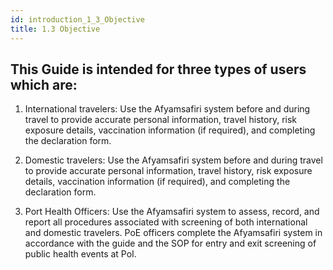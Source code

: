 ```yaml
---
id: introduction_1_3_Objective
title: 1.3 Objective
---
```

## This Guide is intended for three types of users which are:

1. International travelers: Use the Afyamsafiri system before and during travel to provide accurate personal information, travel history, risk exposure details, vaccination information (if required), and completing the declaration form.

2. Domestic travelers: Use the Afyamsafiri system before and during travel to provide accurate personal information, travel history, risk exposure details, vaccination information (if required), and completing the declaration form.

3. Port Health Officers: Use the Afyamsafiri system to assess, record, and report all procedures associated with screening of both international and domestic travelers. PoE officers complete the Afyamsafiri system in accordance with the guide and the SOP for entry and exit screening of public health events at PoI.